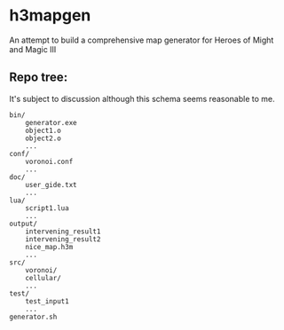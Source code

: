 # h3mapgen
An attempt to build a comprehensive map generator for Heroes of Might and Magic III

## Repo tree:
It's subject to discussion although this schema seems reasonable to me.
```
bin/
    generator.exe
    object1.o
    object2.o
    ...
conf/
    voronoi.conf
    ...
doc/
    user_gide.txt
    ...
lua/
    script1.lua
    ...
output/
    intervening_result1
    intervening_result2
    nice_map.h3m
    ...
src/
    voronoi/
    cellular/
    ...
test/
    test_input1
    ...
generator.sh

```
